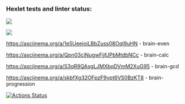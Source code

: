 ### Hexlet tests and linter status:

<a href="https://codeclimate.com/github/codeclimate/codeclimate/maintainability"><img src="https://api.codeclimate.com/v1/badges/a99a88d28ad37a79dbf6/maintainability" /></a>

<img src="https://github.com/Helirray/python-project-lvl1/actions/workflows/superlinter.yml/badge.svg" /></a>

https://asciinema.org/a/1e5UeejoiLBbZuss08OqI9uHN - brain-even

https://asciinema.org/a/Qpn03ciNugwFjjfJPbMtdbNCc - brain-calc

https://asciinema.org/a/S3qR9QAsgLJMXbqDVmM2XuG95 - brain-gcd

https://asciinema.org/a/skbfXg32OFpzF9vpt6VS0BzKT8 - brain-progression

[![Actions Status](https://github.com/Helirray/python-project-lvl1/workflows/hexlet-check/badge.svg)](https://github.com/Helirray/python-project-lvl1/actions)
